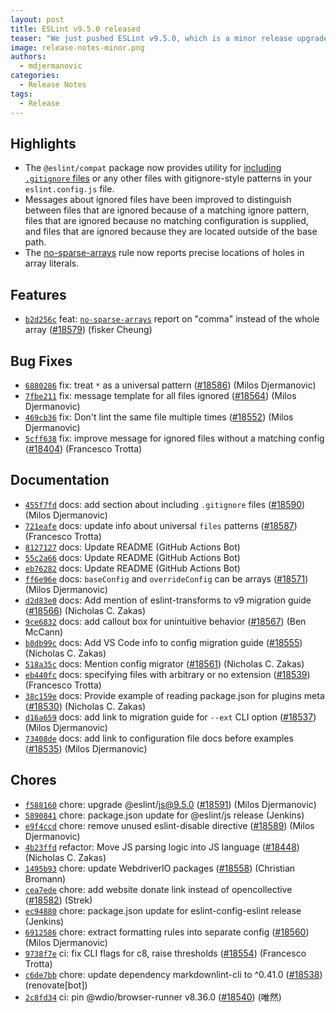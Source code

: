 ```yaml
---
layout: post
title: ESLint v9.5.0 released
teaser: "We just pushed ESLint v9.5.0, which is a minor release upgrade of ESLint. This release adds some new features and fixes several bugs found in the previous release."
image: release-notes-minor.png
authors:
  - mdjermanovic
categories:
  - Release Notes
tags:
  - Release
---
```



## Highlights

* The `@eslint/compat` package now provides utility for [including `.gitignore` files](/docs/latest/configure/ignore#including-gitignore-files) or any other files with gitignore-style patterns in your `eslint.config.js` file.
* Messages about ignored files have been improved to distinguish between files that are ignored because of a matching ignore pattern, files that are ignored because no matching configuration is supplied, and files that are ignored because they are located outside of the base path.
* The [no-sparse-arrays](/docs/latest/rules/no-sparse-arrays) rule now reports precise locations of holes in array literals.





## Features


* [`b2d256c`](https://github.com/eslint/eslint/commit/b2d256c7356838f908c4a5762d6dc64b41bbce5d) feat: [`no-sparse-arrays`](/docs/rules/no-sparse-arrays) report on "comma" instead of the whole array ([#18579](https://github.com/eslint/eslint/issues/18579)) (fisker Cheung)






## Bug Fixes


* [`6880286`](https://github.com/eslint/eslint/commit/6880286e17375b08323512f38ea59fed440a4fb5) fix: treat `*` as a universal pattern ([#18586](https://github.com/eslint/eslint/issues/18586)) (Milos Djermanovic)
* [`7fbe211`](https://github.com/eslint/eslint/commit/7fbe211427432aba5fa972252b9b6b5cf9866624) fix: message template for all files ignored ([#18564](https://github.com/eslint/eslint/issues/18564)) (Milos Djermanovic)
* [`469cb36`](https://github.com/eslint/eslint/commit/469cb363f87564bafb8e628e738e01b53f4d6911) fix: Don't lint the same file multiple times ([#18552](https://github.com/eslint/eslint/issues/18552)) (Milos Djermanovic)
* [`5cff638`](https://github.com/eslint/eslint/commit/5cff638c03183204d09eb0a7a8bd2e032630db17) fix: improve message for ignored files without a matching config ([#18404](https://github.com/eslint/eslint/issues/18404)) (Francesco Trotta)




## Documentation


* [`455f7fd`](https://github.com/eslint/eslint/commit/455f7fd1662069e9e0f4dc912ecda72962679fbe) docs: add section about including `.gitignore` files ([#18590](https://github.com/eslint/eslint/issues/18590)) (Milos Djermanovic)
* [`721eafe`](https://github.com/eslint/eslint/commit/721eafeae45b33b95addf385c23eca1e2f8017d0) docs: update info about universal `files` patterns ([#18587](https://github.com/eslint/eslint/issues/18587)) (Francesco Trotta)
* [`8127127`](https://github.com/eslint/eslint/commit/8127127386180a2882bb1b75a8fbc7ffda78dce1) docs: Update README (GitHub Actions Bot)
* [`55c2a66`](https://github.com/eslint/eslint/commit/55c2a6621cc403f2fc11eb4ad762eadc70a54874) docs: Update README (GitHub Actions Bot)
* [`eb76282`](https://github.com/eslint/eslint/commit/eb76282e0a2db8aa10a3d5659f5f9237d9729121) docs: Update README (GitHub Actions Bot)
* [`ff6e96e`](https://github.com/eslint/eslint/commit/ff6e96ec30862a4eb77a201551ec8c618335bfc2) docs: `baseConfig` and `overrideConfig` can be arrays ([#18571](https://github.com/eslint/eslint/issues/18571)) (Milos Djermanovic)
* [`d2d83e0`](https://github.com/eslint/eslint/commit/d2d83e045ad03f024d1679275708054d789ebe20) docs: Add mention of eslint-transforms to v9 migration guide ([#18566](https://github.com/eslint/eslint/issues/18566)) (Nicholas C. Zakas)
* [`9ce6832`](https://github.com/eslint/eslint/commit/9ce6832578d5798b591f490a8609c87235e881c7) docs: add callout box for unintuitive behavior ([#18567](https://github.com/eslint/eslint/issues/18567)) (Ben McCann)
* [`b8db99c`](https://github.com/eslint/eslint/commit/b8db99c575c75edc9b42e6333e1b0aa7d26d9a01) docs: Add VS Code info to config migration guide ([#18555](https://github.com/eslint/eslint/issues/18555)) (Nicholas C. Zakas)
* [`518a35c`](https://github.com/eslint/eslint/commit/518a35c8fa9161522cbe9066d48e6c6fcd8aadf3) docs: Mention config migrator ([#18561](https://github.com/eslint/eslint/issues/18561)) (Nicholas C. Zakas)
* [`eb440fc`](https://github.com/eslint/eslint/commit/eb440fcf16bd2f62d58b7aa9bbaf546cd94e9918) docs: specifying files with arbitrary or no extension ([#18539](https://github.com/eslint/eslint/issues/18539)) (Francesco Trotta)
* [`38c159e`](https://github.com/eslint/eslint/commit/38c159e7dda812ce6dfdbf8c5b78db7cdd676c62) docs: Provide example of reading package.json for plugins meta ([#18530](https://github.com/eslint/eslint/issues/18530)) (Nicholas C. Zakas)
* [`d16a659`](https://github.com/eslint/eslint/commit/d16a6599cad35726f62eb230bb95af463611c6c6) docs: add link to migration guide for `--ext` CLI option ([#18537](https://github.com/eslint/eslint/issues/18537)) (Milos Djermanovic)
* [`73408de`](https://github.com/eslint/eslint/commit/73408de08dbe1873bf6b5564533c0d81134cfeee) docs: add link to configuration file docs before examples ([#18535](https://github.com/eslint/eslint/issues/18535)) (Milos Djermanovic)








## Chores


* [`f588160`](https://github.com/eslint/eslint/commit/f588160c2f9996c9c62b787f1fe678f71740ec43) chore: upgrade @eslint/js@9.5.0 ([#18591](https://github.com/eslint/eslint/issues/18591)) (Milos Djermanovic)
* [`5890841`](https://github.com/eslint/eslint/commit/58908415c3e9e7924d39a2ff96573f7677ddb806) chore: package.json update for @eslint/js release (Jenkins)
* [`e9f4ccd`](https://github.com/eslint/eslint/commit/e9f4ccd8a182801e08d96d4246df10246ea82a58) chore: remove unused eslint-disable directive ([#18589](https://github.com/eslint/eslint/issues/18589)) (Milos Djermanovic)
* [`4b23ffd`](https://github.com/eslint/eslint/commit/4b23ffd6454cfb1a269430f5fe28e7d1c37b9d3e) refactor: Move JS parsing logic into JS language ([#18448](https://github.com/eslint/eslint/issues/18448)) (Nicholas C. Zakas)
* [`1495b93`](https://github.com/eslint/eslint/commit/1495b93d6fac4d7b6c9efa24c46b613f47feb1d4) chore: update WebdriverIO packages ([#18558](https://github.com/eslint/eslint/issues/18558)) (Christian Bromann)
* [`cea7ede`](https://github.com/eslint/eslint/commit/cea7ede4618d789180d37ee12a57939b30a5c4ee) chore: add website donate link instead of opencollective ([#18582](https://github.com/eslint/eslint/issues/18582)) (Strek)
* [`ec94880`](https://github.com/eslint/eslint/commit/ec948803c99ab1b001f093c7a2c412945fbb385f) chore: package.json update for eslint-config-eslint release (Jenkins)
* [`6912586`](https://github.com/eslint/eslint/commit/69125865b058c08ded162d4395d606dd22acb77d) chore: extract formatting rules into separate config ([#18560](https://github.com/eslint/eslint/issues/18560)) (Milos Djermanovic)
* [`9738f7e`](https://github.com/eslint/eslint/commit/9738f7e9dee49a9a3a7b8bfce87eb236ede6f572) ci: fix CLI flags for c8, raise thresholds ([#18554](https://github.com/eslint/eslint/issues/18554)) (Francesco Trotta)
* [`c6de7bb`](https://github.com/eslint/eslint/commit/c6de7bba57054efd4620e0630c23e2c63b1927b2) chore: update dependency markdownlint-cli to ^0.41.0 ([#18538](https://github.com/eslint/eslint/issues/18538)) (renovate[bot])
* [`2c8fd34`](https://github.com/eslint/eslint/commit/2c8fd34bf1471efbd6e616b50d4e25ea858a6989) ci: pin @wdio/browser-runner v8.36.0 ([#18540](https://github.com/eslint/eslint/issues/18540)) (唯然)


